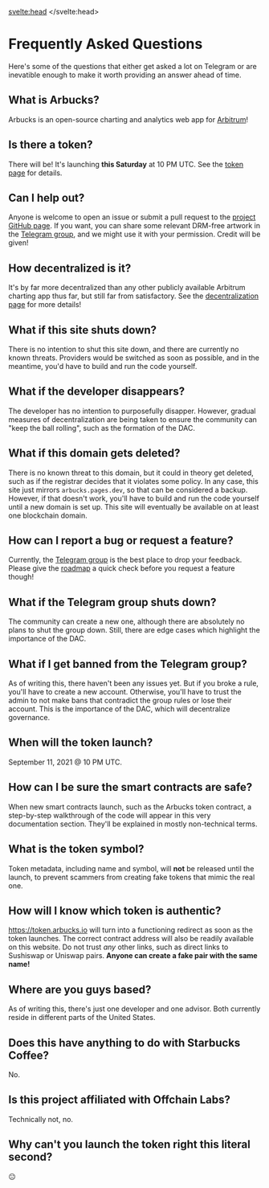 <script>
    import Columns from '$lib/components/Layout/Columns.svelte';
    import Column from '$lib/components/Layout/Column.svelte';
</script>

<svelte:head>
    <title>FAQ - Arbucks</title>
    <link rel="canonical" href="https://arbucks.io/faq/">
</svelte:head>

# Frequently Asked Questions

Here's some of the questions that either get asked a lot on Telegram or are inevatible enough to make it worth providing an answer ahead of time.

## What is Arbucks?
Arbucks is an open-source charting and analytics web app for [Arbitrum](https://arbitrum.io)!

## Is there a token?
There will be! It's launching **this Saturday** at 10 PM UTC. See the [token page](/docs/token/) for details.

## Can I help out?
Anyone is welcome to open an issue or submit a pull request to the [project GitHub page](https://github.com/natclark/arbucks). If you want, you can share some relevant DRM-free artwork in the [Telegram group](https://t.me/arbuckscafe), and we might use it with your permission. Credit will be given!

## How decentralized is it?
It's by far more decentralized than any other publicly available Arbitrum charting app thus far, but still far from satisfactory. See the [decentralization page](/docs/decentralization/) for more details!

## What if this site shuts down?
There is no intention to shut this site down, and there are currently no known threats. Providers would be switched as soon as possible, and in the meantime, you'd have to build and run the code yourself.

## What if the developer disappears?
The developer has no intention to purposefully disapper. However, gradual measures of decentralization are being taken to ensure the community can "keep the ball rolling", such as the formation of the DAC.

## What if this domain gets deleted?
There is no known threat to this domain, but it could in theory get deleted, such as if the registrar decides that it violates some policy. In any case, this site just mirrors `arbucks.pages.dev`, so that can be considered a backup. However, if that doesn't work, you'll have to build and run the code yourself until a new domain is set up. This site will eventually be available on at least one blockchain domain.

## How can I report a bug or request a feature?
Currently, the [Telegram group](https://t.me/arbuckscafe) is the best place to drop your feedback. Please give the [roadmap](/docs/roadmap/) a quick check before you request a feature though!

## What if the Telegram group shuts down?
The community can create a new one, although there are absolutely no plans to shut the group down. Still, there are edge cases which highlight the importance of the DAC.

## What if I get banned from the Telegram group?
As of writing this, there haven't been any issues yet. But if you broke a rule, you'll have to create a new account. Otherwise, you'll have to trust the admin to not make bans that contradict the group rules or lose their account. This is the importance of the DAC, which will decentralize governance.

## When will the token launch?
September 11, 2021 @ 10 PM UTC.

## How can I be sure the smart contracts are safe?
When new smart contracts launch, such as the Arbucks token contract, a step-by-step walkthrough of the code will appear in this very documentation section. They'll be explained in mostly non-technical terms.

## What is the token symbol?
Token metadata, including name and symbol, will **not** be released until the launch, to prevent scammers from creating fake tokens that mimic the real one.

## How will I know which token is authentic?
https://token.arbucks.io will turn into a functioning redirect as soon as the token launches. The correct contract address will also be readily available on this website. Do not trust *any* other links, such as direct links to Sushiswap or Uniswap pairs. **Anyone can create a fake pair with the same name!**

## Where are you guys based?
As of writing this, there's just one developer and one advisor. Both currently reside in different parts of the United States.

## Does this have anything to do with Starbucks Coffee?
No.

## Is this project affiliated with Offchain Labs?
Technically not, no.

## Why can't you launch the token right this literal second?

😐

